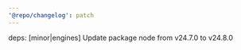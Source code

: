 ```yaml
---
'@repo/changelog': patch
---
```


deps: [minor|engines] Update package node from v24.7.0 to v24.8.0
